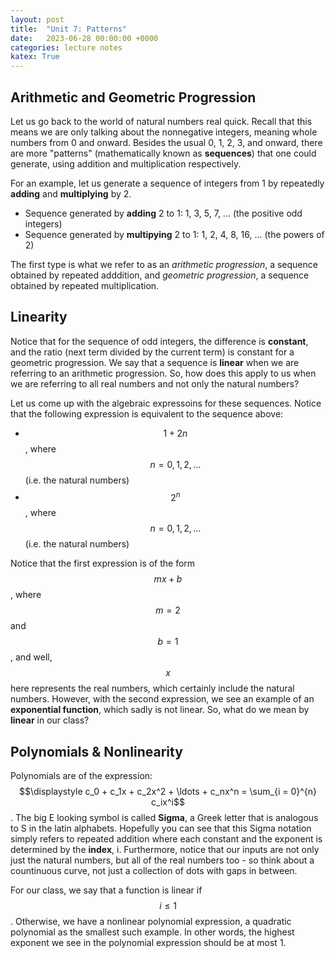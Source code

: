 ```yaml
---
layout: post
title:  "Unit 7: Patterns"
date:   2023-06-28 00:00:00 +0000
categories: lecture notes
katex: True
---
```


## Arithmetic and Geometric Progression

Let us go back to the world of natural numbers real quick. Recall that this means we are only talking about the nonnegative integers, meaning whole numbers from 0 and onward. Besides the usual 0, 1, 2, 3, and onward, there are more "patterns" (mathematically known as __sequences__) that one could generate, using addition and multiplication respectively.

For an example, let us generate a sequence of integers from 1 by repeatedly **adding** and **multiplying** by 2. 

* Sequence generated by **adding** 2 to 1: 1, 3, 5, 7, ... (the positive odd integers)
* Sequence generated by **multipying** 2 to 1: 1, 2, 4, 8, 16, ... (the powers of 2)

The first type is what we refer to as an _arithmetic progression_, a sequence obtained by repeated adddition, and _geometric progression_, a sequence obtained by repeated multiplication. 

## Linearity

Notice that for the sequence of odd integers, the difference is __constant__, and the ratio (next term divided by the current term) is constant for a geometric progression. We say that a sequence is __linear__ when we are referring to an arithmetic progression. So, how does this apply to us when we are referring to all real numbers and not only the natural numbers? 

Let us come up with the algebraic expressoins for these sequences. Notice that the following expression is equivalent to the sequence above:

* $$1 + 2n$$, where $$n = 0, 1, 2, \ldots$$ (i.e. the natural numbers)
* $$2^n$$, where $$n = 0, 1, 2, \ldots$$ (i.e. the natural numbers)

Notice that the first expression is of the form $$mx + b$$, where $$m = 2$$ and $$b = 1$$, and well, $$x$$ here represents the real numbers, which certainly include the natural numbers. However, with the second expression, we see an example of an __exponential function__, which sadly is not linear. So, what do we mean by **linear** in our class?

## Polynomials & Nonlinearity

Polynomials are of the expression: $$\displaystyle c_0 + c_1x + c_2x^2 + \ldots + c_nx^n = \sum_{i = 0}^{n} c_ix^i$$. The big E looking symbol is called __Sigma__, a Greek letter that is analogous to S in the latin alphabets. Hopefully you can see that this Sigma notation simply refers to repeated addition where each constant and the exponent is determined by the __index__, i. Furthermore, notice that our inputs are not only just the natural numbers, but all of the real numbers too - so think about a countinuous curve, not just a collection of dots with gaps in between. 

For our class, we say that a function is linear if $$i \leq 1$$. Otherwise, we have a nonlinear polynomial expression, a quadratic polynomial as the smallest such example. In other words, the highest exponent we see in the polynomial expression should be at most 1. 